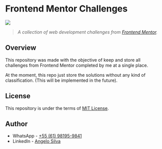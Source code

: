 # Frontend Mentor Challenges

![](https://camo.githubusercontent.com/ed90e31ba271c2ff3308cb5288426116318bba0c92072ef8cb7340ba5ade7be0/68747470733a2f2f6d69726f2e6d656469756d2e636f6d2f6d61782f313430302f302a63665945794b5537664831567a3337632e706e67)

> *A collection of web development challenges from [Frontend Mentor](https://www.frontendmentor.io).*

## Overview

This repository was made with the objective of keep and store all challenges from Frontend Mentor completed by me at a single place.

At the moment, this repo just store the solutions without any kind of classification. (This will be implemented in the future).

## License

This repository is under the terms of [MIT License](LICENSE.txt).

## Author

- WhatsApp - [+55 (61) 98195-9841](https://wa.me/5561981959841)
- LinkedIn - [Angelo Silva](https://linkedin.com/in/angelo-sigo)